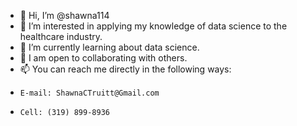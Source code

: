 - 👋 Hi, I’m @shawna114
- 👀 I’m interested in applying my knowledge of data science to the healthcare industry.
- 🌱 I’m currently learning about data science.
- 💞️ I am open to collaborating with others.
- 📫 You can reach me directly in the following ways:
-     E-mail: ShawnaCTruitt@Gmail.com
-     Cell: (319) 899-8936

<!---
shawna114/shawna114 is a ✨ special ✨ repository because its `README.md` (this file) appears on your GitHub profile.
You can click the Preview link to take a look at your changes.
--->
